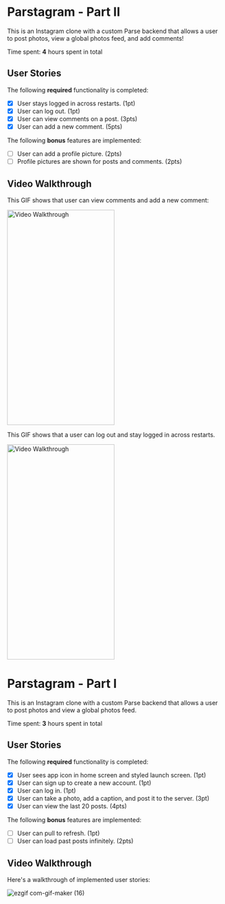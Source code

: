 # Parstagram - Part II

This is an Instagram clone with a custom Parse backend that allows a user to post photos, view a global photos feed, and add comments!

Time spent: **4** hours spent in total

## User Stories

The following **required** functionality is completed:

- [X] User stays logged in across restarts. (1pt)
- [X] User can log out. (1pt)
- [X] User can view comments on a post. (3pts)
- [X] User can add a new comment. (5pts)

The following **bonus** features are implemented:

- [ ] User can add a profile picture. (2pts)
- [ ] Profile pictures are shown for posts and comments. (2pts)

## Video Walkthrough

This GIF shows that user can view comments and add a new comment:

<img src='https://user-images.githubusercontent.com/72881310/137565187-46238ff1-ee40-4e9d-a51e-dc9d1750c3ca.gif' width=250 height=500 alt='Video Walkthrough' />



This GIF shows that a user can log out and stay logged in across restarts.

<img src='https://user-images.githubusercontent.com/72881310/137565494-41491e17-27c0-41af-ae20-0fa76d879ba8.gif' width=250 height=500 alt='Video Walkthrough' />


# Parstagram - Part I

This is an Instagram clone with a custom Parse backend that allows a user to post photos and view a global photos feed.

Time spent: **3** hours spent in total

## User Stories

The following **required** functionality is completed:

- [X] User sees app icon in home screen and styled launch screen. (1pt)
- [X] User can sign up to create a new account. (1pt)
- [X] User can log in. (1pt)
- [X] User can take a photo, add a caption, and post it to the server. (3pt)
- [X] User can view the last 20 posts. (4pts)

The following **bonus** features are implemented:

- [ ] User can pull to refresh. (1pt)
- [ ] User can load past posts infinitely. (2pts)

## Video Walkthrough

Here's a walkthrough of implemented user stories:

![ezgif com-gif-maker (16)](https://user-images.githubusercontent.com/72881310/136641579-9a6d6e32-bfe6-4fbf-9dc3-64fdb0817172.gif)
